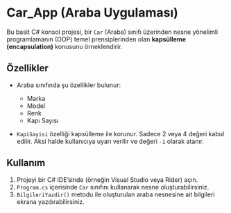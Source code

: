 #  Car_App (Araba Uygulaması)

Bu basit C# konsol projesi, bir `Car` (Araba) sınıfı üzerinden nesne yönelimli programlamanın (OOP) temel prensiplerinden olan **kapsülleme (encapsulation)** konusunu örneklendirir.

##  Özellikler

- Araba sınıfında şu özellikler bulunur:
  - Marka
  - Model
  - Renk
  - Kapı Sayısı

- `KapiSayisi` özelliği kapsülleme ile korunur. Sadece 2 veya 4 değeri kabul edilir. Aksi halde kullanıcıya uyarı verilir ve değeri `-1` olarak atanır.

##  Kullanım

1. Projeyi bir C# IDE’sinde (örneğin Visual Studio veya Rider) açın.
2. `Program.cs` içerisinde `Car` sınıfını kullanarak nesne oluşturabilirsiniz.
3. `BilgileriYazdir()` metodu ile oluşturulan araba nesnesine ait bilgileri ekrana yazdırabilirsiniz.

